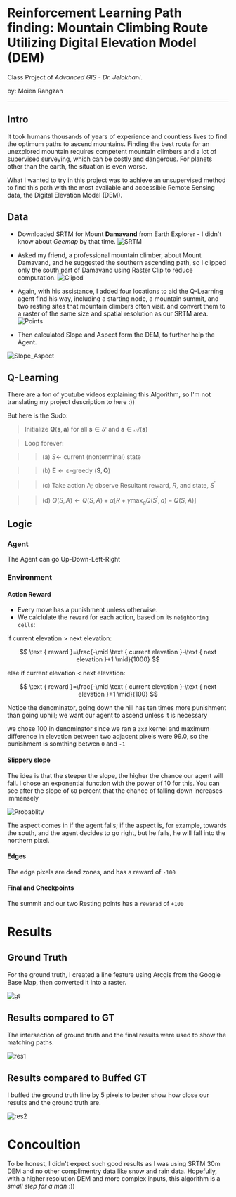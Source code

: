 # Reinforcement Learning Path finding: **Mountain Climbing Route** Utilizing Digital Elevation Model (DEM)

Class Project of *Advanced GIS - Dr. Jelokhani*.

by: Moien Rangzan

---

## Intro
It took humans thousands of years of experience and countless lives to find the optimum paths to ascend mountains. Finding the best route for an unexplored mountain requires competent mountain climbers and a lot of supervised surveying, which can be costly and dangerous. For planets other than the earth, the situation is even worse. 

What I wanted to try in this project was to achieve an unsupervised method to find this path with the most available and accessible Remote Sensing data, the Digital Elevation Model (DEM).


## Data

* Downloaded SRTM for Mount **Damavand** from Earth Explorer - I didn't know about *Geemap* by that time.
![SRTM](https://github.com/moienr/DEM_Path_finding/blob/acf146ab85696a931d190e0facb3869e70eb441a/imgs/1_srtm_ee.png)

* Asked my friend, a professional mountain climber, about Mount Damavand, and he suggested the southern ascending path, so I clipped only the south part of Damavand using Raster Clip to reduce computation.
![Cliped](https://github.com/moienr/DEM_Path_finding/blob/acf146ab85696a931d190e0facb3869e70eb441a/imgs/4_clipraster.png)

* Again, with his assistance, I added four locations to aid the Q-Learning agent find his way, including a starting node, a mountain summit, and two resting sites that mountain climbers often visit. and convert them to a raster of the same size and spatial resolution as our SRTM area.
![Points](https://github.com/moienr/DEM_Path_finding/blob/acf146ab85696a931d190e0facb3869e70eb441a/imgs/3_arcgis_points.png)

* Then calculated Slope and Aspect form the DEM, to further help the Agent.

![Slope_Aspect](https://github.com/moienr/DEM_Path_finding/blob/c1b8a516921a03c699f95878fbc8dfbcaad39fc6/imgs/slope_ascpet.png)


## Q-Learning
There are a ton of youtube videos explaining this Algorithm, so I'm not translating my project description to here :))

But here is the Sudo:


>Initialize $\mathbf{Q}(\mathbf{s}, \mathbf{a})$ for all $\mathbf{s} \in \mathcal{S}$ and $\mathbf{a} \in \mathcal{A}(\mathbf{s})$

>Loop forever:

>>  (a) $S \leftarrow$ current (nonterminal) state
  
>>  (b) $\boldsymbol{E} \leftarrow \boldsymbol{\varepsilon}$-greedy $(\boldsymbol{S}, \boldsymbol{Q})$
  
>>  (c) Take action A; observe Resultant reward, $R$, and state, $S^{\prime}$
  
>>  (d) $Q(S, A) \leftarrow Q(S, A)+\alpha\left[R+\gamma \max _a Q\left(S^{\prime}, a\right)-Q(S, A)\right]$



## Logic

### Agent

The Agent can go Up-Down-Left-Right

### Environment

#### Action Reward

* Every move has a punishment unless otherwise.
* We calclulate the `reward` for each action, based on its `neighboring cells`:

if current elevation $>$ next elevation:

$$
\text { reward }=\frac{-\mid \text { current elevation }-\text { next elevation }+1 \mid}{1000}
$$

else if current elevation $<$ next elevation:

$$
\text { reward }=\frac{-\mid \text { current elevation }-\text { next elevation }+1 \mid}{100}
$$

Notice the denominator, going down the hill has ten times more punishment than going uphill; we want our agent to ascend unless it is necessary

we chose 100 in denominator since we ran a `3x3` kernel and maximum difference in elevation between two adjacent pixels were 99.0, so the punishment is somthing betwen `0` and `-1`


#### Slippery slope

The idea is that the steeper the slope, the higher the chance our agent will fall. I chose an exponential function with the power of 10 for this. You can see after the slope of `60` percent that the chance of falling down increases immensely

![Probablity](https://github.com/moienr/DEM_Path_finding/blob/a1097bd9f59cfc25e042970114ece5d14980fe46/imgs/slipping%203func.png)

The aspect comes in if the agent falls; if the aspect is, for example, towards the south, and the agent decides to go right, but he falls, he will fall into the northern pixel.


#### Edges

The edge pixels are dead zones, and has a reward of `-100`

#### Final and Checkpoints

The summit and our two Resting points has a `rewarad` of `+100` 

# Results

## Ground Truth

For the ground truth, I created a line feature using Arcgis from the Google Base Map, then converted it into a raster.

![gt](https://github.com/moienr/DEM_Path_finding/blob/a1097bd9f59cfc25e042970114ece5d14980fe46/imgs/path.png)

## Results compared to GT
The intersection of ground truth and the final results were used to show the matching paths.

![res1](https://github.com/moienr/DEM_Path_finding/blob/a1097bd9f59cfc25e042970114ece5d14980fe46/imgs/res_1.png)

## Results compared to Buffed GT
I buffed the ground truth line by 5 pixels to better show how close our results and the ground truth are.

![res2](https://github.com/moienr/DEM_Path_finding/blob/a1097bd9f59cfc25e042970114ece5d14980fe46/imgs/res_2.png)

# Concoultion

To be honest, I didn't expect such good results as I was using SRTM 30m DEM and no other complimentry data like snow and rain data. Hopefully, with a higher resolution DEM and more complex inputs, this algorithm is a *small step for a man* :))

